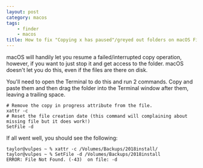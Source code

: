 ```yaml
---
layout: post
category: macos
tags:
    - finder
    - macos
title: How to fix "Copying x has paused"/greyed out folders on macOS Finder.
---
```

macOS will handily let you resume a failed/interrupted copy operation, however, if you want to just stop it and get access to the folder. macOS doesn't let you do this, even if the files are there on disk.

You'll need to open the Terminal to do this and run 2 commands. Copy and paste them and then drag the folder into the Terminal window after them, leaving a trailing space.

```
# Remove the copy in progress attribute from the file.
xattr -c 
# Reset the file creation date (this command will complaining about missing file but it does work!)
SetFile -d
```

If all went well, you should see the following:

```
taylor@vulpes ~ % xattr -c /Volumes/Backups/2018install/
taylor@vulpes ~ % SetFile -d /Volumes/Backups/2018install
ERROR: File Not Found. (-43)  on file: -d 
```
